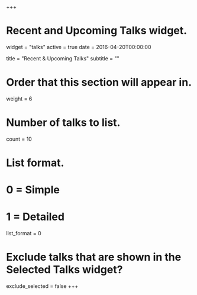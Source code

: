 +++
# Recent and Upcoming Talks widget.
widget = "talks"
active = true
date = 2016-04-20T00:00:00

title = "Recent & Upcoming Talks"
subtitle = ""

# Order that this section will appear in.
weight = 6

# Number of talks to list.
count = 10

# List format.
#   0 = Simple
#   1 = Detailed
list_format = 0

# Exclude talks that are shown in the Selected Talks widget?
exclude_selected = false
+++

